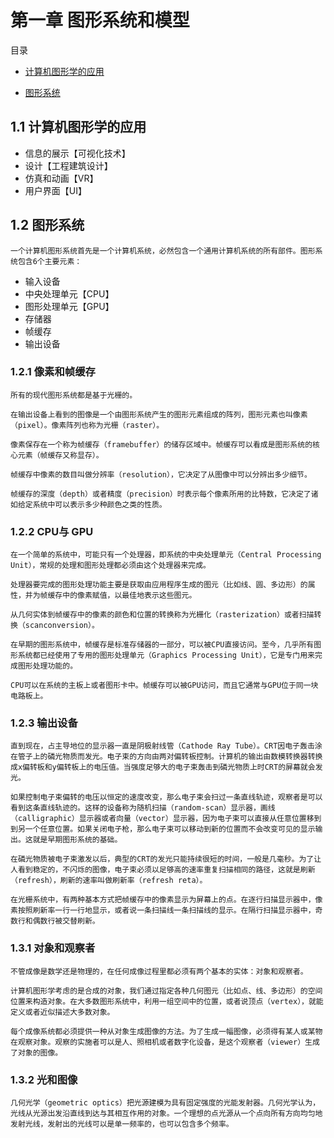 # 第一章 图形系统和模型

目录

* [计算机图形学的应用](#计算机图形学的应用)

* [图形系统](#图形系统)
## 1.1 计算机图形学的应用
- 信息的展示【可视化技术】
- 设计【工程建筑设计】
- 仿真和动画【VR】
- 用户界面【UI】

## 1.2 图形系统
    一个计算机图形系统首先是一个计算机系统，必然包含一个通用计算机系统的所有部件。图形系统包含6个主要元素：
- 输入设备
- 中央处理单元【CPU】
- 图形处理单元【GPU】
- 存储器
- 帧缓存
- 输出设备

### 1.2.1 像素和帧缓存
    所有的现代图形系统都是基于光栅的。
    
    在输出设备上看到的图像是一个由图形系统产生的图形元素组成的阵列，图形元素也叫像素（pixel）。像素阵列也称为光栅（raster）。
    
    像素保存在一个称为帧缓存（framebuffer）的储存区域中。帧缓存可以看成是图形系统的核心元素（帧缓存又称显存）。
    
    帧缓存中像素的数目叫做分辨率（resolution），它决定了从图像中可以分辨出多少细节。
    
    帧缓存的深度（depth）或者精度（precision）时表示每个像素所用的比特数，它决定了诸如给定系统中可以表示多少种颜色之类的性质。

### 1.2.2 CPU与 GPU
    在一个简单的系统中，可能只有一个处理器，即系统的中央处理单元（Central Processing Unit），常规的处理和图形处理都必须由这个处理器来完成。

    处理器要完成的图形处理功能主要是获取由应用程序生成的图元（比如线、圆、多边形）的属性，并为帧缓存中的像素赋值，以最佳地表示这些图元。

    从几何实体到帧缓存中的像素的颜色和位置的转换称为光栅化（rasterization）或者扫描转换（scanconversion）。

    在早期的图形系统中，帧缓存是标准存储器的一部分，可以被CPU直接访问。至今，几乎所有图形系统都已经使用了专用的图形处理单元（Graphics Processing Unit），它是专门用来完成图形处理功能的。

    CPU可以在系统的主板上或者图形卡中。帧缓存可以被GPU访问，而且它通常与GPU位于同一块电路板上。

### 1.2.3 输出设备
    直到现在，占主导地位的显示器一直是阴极射线管（Cathode Ray Tube）。CRT因电子轰击涂在管子上的磷光物质而发光。电子束的方向由两对偏转板控制。计算机的输出由数模转换器转换成x偏转板和y偏转板上的电压值。当强度足够大的电子束轰击到磷光物质上时CRT的屏幕就会发光。

    如果控制电子束偏转的电压以恒定的速度改变，那么电子束会扫过一条直线轨迹，观察者是可以看到这条直线轨迹的。这样的设备称为随机扫描（random-scan）显示器，画线（calligraphic）显示器或者向量（vector）显示器，因为电子束可以直接从任意位置移到到另一个任意位置。如果关闭电子枪，那么电子束可以移动到新的位置而不会改变可见的显示输出。这就是早期图形系统的基础。

    在磷光物质被电子束激发以后，典型的CRT的发光只能持续很短的时间，一般是几毫秒。为了让人看到稳定的，不闪烁的图像，电子束必须以足够高的速率重复扫描相同的路径，这就是刷新（refresh），刷新的速率叫做刷新率（refresh reta）。

    在光栅系统中，有两种基本方式把帧缓存中的像素显示为屏幕上的点。在逐行扫描显示器中，像素按照刷新率一行一行地显示，或者说一条扫描线一条扫描线的显示。在隔行扫描显示器中，奇数行和偶数行被交替刷新。

### 1.3.1 对象和观察者
    不管成像是数学还是物理的，在任何成像过程里都必须有两个基本的实体：对象和观察者。

    计算机图形学考虑的是合成的对象，我们通过指定各种几何图元（比如点、线、多边形）的空间位置来构造对象。在大多数图形系统中，利用一组空间中的位置，或者说顶点（vertex），就能定义或者近似描述大多数对象。

    每个成像系统都必须提供一种从对象生成图像的方法。为了生成一幅图像，必须得有某人或某物在观察对象。观察的实施者可以是人、照相机或者数字化设备，是这个观察者（viewer）生成了对象的图像。

### 1.3.2 光和图像
    几何光学（geometric optics）把光源建模为具有固定强度的光能发射器。几何光学认为，光线从光源出发沿直线到达与其相互作用的对象。一个理想的点光源从一个点向所有方向均匀地发射光线，发射出的光线可以是单一频率的，也可以包含多个频率。


